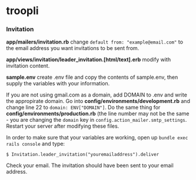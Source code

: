# troopli

### Invitation

**app/mailers/invitation.rb**
change `default from: "example@email.com"` to the email address you want
invitations to be sent from.

**app/views/invitation/leader_invitation.[html/text].erb**
modify with invitation content.

**sample.env**
create .env file and copy the contents of sample.env, then supply the variables
with your information.

If you are not using gmail.com as a domain, add DOMAIN to .env and write the
appropirate domain. Go into **config/environments/development.rb** and change
line 22 to `domain: ENV["DOMAIN"]`. Do the same thing for
**config/environments/production.rb** (the line number may not be the same - you
are changing the `domain` key in `config.action_mailer.smtp_settings`. Restart
your server after modifying these files.

In order to make sure that your variables are working, open up `bundle exec
rails console` and type:

    $ Invitation.leader_invitation("youremailaddress").deliver

Check your email. The invitation should have been sent to your email address.
